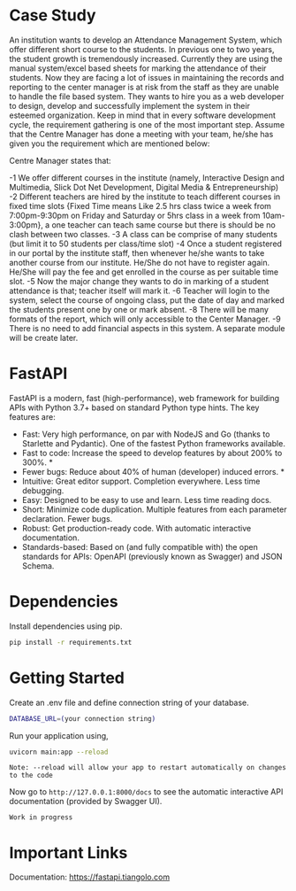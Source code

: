 # Case Study

An institution wants to develop an Attendance Management System, which offer different short course to the students. In previous one to two years, the student growth is tremendously increased. Currently they are using the manual system/excel based sheets for marking the attendance of their students. Now they are facing a lot of issues in maintaining the records and reporting to the center manager is at risk from the staff as they are unable to handle the file based system. They wants to hire you as a web developer to design, develop and successfully implement the system in their esteemed organization. Keep in mind that in every software development cycle, the requirement gathering is one of the most important step. Assume that the Centre Manager has done a meeting with your team, he/she has given you the requirement which are mentioned below:

Centre Manager states that:

-1	We offer different courses in the institute (namely, Interactive Design and Multimedia, Slick Dot Net Development, Digital Media & Entrepreneurship)
-2	Different teachers are hired by the institute to teach different courses in fixed time slots {Fixed Time means Like 2.5 hrs class twice a week from 7:00pm-9:30pm on Friday and Saturday or 5hrs class in a week from 10am-3:00pm}, a one teacher can teach same course but there is should be no clash between two classes.
-3	A class can be comprise of many students (but limit it to 50 students per class/time slot)
-4	Once a student registered in our portal by the institute staff, then whenever he/she wants to take another course from our institute. He/She do not have to register again. He/She will pay the fee and get enrolled in the course as per suitable time slot.
-5	Now the major change they wants to do in marking of a student attendance is that; teacher itself will mark it. 
-6	Teacher will login to the system, select the course of ongoing class, put the date of day and marked the students present one by one or mark absent.
-8	There will be many formats of the report, which will only accessible to the Center Manager.
-9	There is no need to add financial aspects in this system. A separate module will be create later.


# FastAPI
FastAPI is a modern, fast (high-performance), web framework for building APIs with Python 3.7+ based on standard Python type hints.
The key features are:

- Fast: Very high performance, on par with NodeJS and Go (thanks to Starlette and Pydantic). One of the fastest Python frameworks available.
- Fast to code: Increase the speed to develop features by about 200% to 300%. *
- Fewer bugs: Reduce about 40% of human (developer) induced errors. *
- Intuitive: Great editor support. Completion everywhere. Less time debugging.
- Easy: Designed to be easy to use and learn. Less time reading docs.
- Short: Minimize code duplication. Multiple features from each parameter declaration. Fewer bugs.
- Robust: Get production-ready code. With automatic interactive documentation.
- Standards-based: Based on (and fully compatible with) the open standards for APIs: OpenAPI (previously known as Swagger) and JSON Schema.

# Dependencies
Install dependencies using pip.
```bash
pip install -r requirements.txt
```
# Getting Started
Create an .env file and define connection string of your database.
```bash
DATABASE_URL=(your connection string)
```

Run your application using,
```bash
uvicorn main:app --reload
```
`Note: --reload will allow your app to restart automatically on changes to the code`

Now go to `http://127.0.0.1:8000/docs` to see the automatic interactive API documentation (provided by Swagger UI).

`Work in progress`

# Important Links
Documentation: https://fastapi.tiangolo.com
